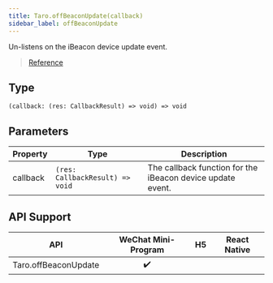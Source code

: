 ```yaml
---
title: Taro.offBeaconUpdate(callback)
sidebar_label: offBeaconUpdate
---
```


Un-listens on the iBeacon device update event.

> [Reference](https://developers.weixin.qq.com/miniprogram/dev/api/device/ibeacon/wx.offBeaconUpdate.html)

## Type

```tsx
(callback: (res: CallbackResult) => void) => void
```

## Parameters

<table>
  <thead>
    <tr>
      <th>Property</th>
      <th>Type</th>
      <th>Description</th>
    </tr>
  </thead>
  <tbody>
    <tr>
      <td>callback</td>
      <td><code>(res: CallbackResult) =&gt; void</code></td>
      <td>The callback function for the iBeacon device update event.</td>
    </tr>
  </tbody>
</table>

## API Support

|         API          | WeChat Mini-Program | H5 | React Native |
|:--------------------:|:-------------------:|:--:|:------------:|
| Taro.offBeaconUpdate |         ✔️          |    |              |
